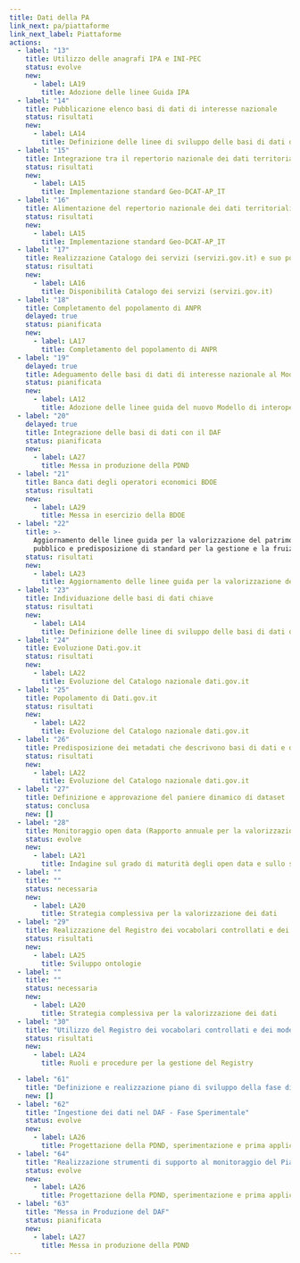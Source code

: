 ```yaml
---
title: Dati della PA
link_next: pa/piattaforme
link_next_label: Piattaforme
actions:
  - label: "13"
    title: Utilizzo delle anagrafi IPA e INI-PEC
    status: evolve
    new:
      - label: LA19
        title: Adozione delle linee Guida IPA
  - label: "14"
    title: Pubblicazione elenco basi di dati di interesse nazionale
    status: risultati
    new:
      - label: LA14
        title: Definizione delle linee di sviluppo delle basi di dati di interesse nazionale
  - label: "15"
    title: Integrazione tra il repertorio nazionale dei dati territoriali e il catalogo dati.gov.it
    status: risultati
    new:
      - label: LA15
        title: Implementazione standard Geo-DCAT-AP_IT
  - label: "16"
    title: Alimentazione del repertorio nazionale dei dati territoriali
    status: risultati
    new:
      - label: LA15
        title: Implementazione standard Geo-DCAT-AP_IT
  - label: "17"
    title: Realizzazione Catalogo dei servizi (servizi.gov.it) e suo popolamento
    status: risultati
    new:
      - label: LA16
        title: Disponibilità Catalogo dei servizi (servizi.gov.it)
  - label: "18"
    title: Completamento del popolamento di ANPR
    delayed: true
    status: pianificata
    new:
      - label: LA17
        title: Completamento del popolamento di ANPR
  - label: "19"
    delayed: true
    title: Adeguamento delle basi di dati di interesse nazionale al Modello di interoperabilità
    status: pianificata
    new:
      - label: LA12
        title: Adozione delle linee guida del nuovo Modello di interoperabilità
  - label: "20"
    delayed: true
    title: Integrazione delle basi di dati con il DAF
    status: pianificata
    new:
      - label: LA27
        title: Messa in produzione della PDND
  - label: "21"
    title: Banca dati degli operatori economici BDOE
    status: risultati
    new:
      - label: LA29
        title: Messa in esercizio della BDOE
  - label: "22"
    title: >-
      Aggiornamento delle linee guida per la valorizzazione del patrimonio informativo 
      pubblico e predisposizione di standard per la gestione e la fruizione degli open data.
    status: risultati
    new:
      - label: LA23
        title: Aggiornamento delle linee guida per la valorizzazione del patrimonio informativo pubblico
  - label: "23"
    title: Individuazione delle basi di dati chiave
    status: risultati
    new:
      - label: LA14
        title: Definizione delle linee di sviluppo delle basi di dati di interesse nazionale
  - label: "24"
    title: Evoluzione Dati.gov.it
    status: risultati
    new:
      - label: LA22
        title: Evoluzione del Catalogo nazionale dati.gov.it
  - label: "25"
    title: Popolamento di Dati.gov.it
    status: risultati
    new:
      - label: LA22
        title: Evoluzione del Catalogo nazionale dati.gov.it
  - label: "26"
    title: Predisposizione dei metadati che descrivono basi di dati e dati aperti secondo il profilo DCAT-AP_IT
    status: risultati
    new:
      - label: LA22
        title: Evoluzione del Catalogo nazionale dati.gov.it
  - label: "27"
    title: Definizione e approvazione del paniere dinamico di dataset
    status: conclusa
    new: []
  - label: "28"
    title: Monitoraggio open data (Rapporto annuale per la valorizzazione del patrimonio informativo pubblico)
    status: evolve
    new:
      - label: LA21
        title: Indagine sul grado di maturità degli open data e sullo stato di attuazione della direttiva PSI
  - label: ""
    title: ""
    status: necessaria
    new:
      - label: LA20
        title: Strategia complessiva per la valorizzazione dei dati
  - label: "29"
    title: Realizzazione del Registro dei vocabolari controllati e dei modelli dei dati
    status: risultati
    new:
      - label: LA25
        title: Sviluppo ontologie
  - label: ""
    title: ""
    status: necessaria
    new:
      - label: LA20
        title: Strategia complessiva per la valorizzazione dei dati
  - label: "30"
    title: "Utilizzo del Registro dei vocabolari controllati e dei modelli dei dati"
    status: risultati
    new:
      - label: LA24
        title: Ruoli e procedure per la gestione del Registry

  - label: "61"
    title: "Definizione e realizzazione piano di sviluppo della fase di sperimentazione del DAF"
    new: []
  - label: "62"
    title: "Ingestione dei dati nel DAF - Fase Sperimentale"
    status: evolve
    new:
      - label: LA26
        title: Progettazione della PDND, sperimentazione e prima applicazione della stessa
  - label: "64"
    title: "Realizzazione strumenti di supporto al monitoraggio del Piano"
    status: evolve
    new:
      - label: LA26
        title: Progettazione della PDND, sperimentazione e prima applicazione della stessa
  - label: "63"
    title: "Messa in Produzione del DAF"
    status: pianificata
    new:
      - label: LA27
        title: Messa in produzione della PDND
---
```

